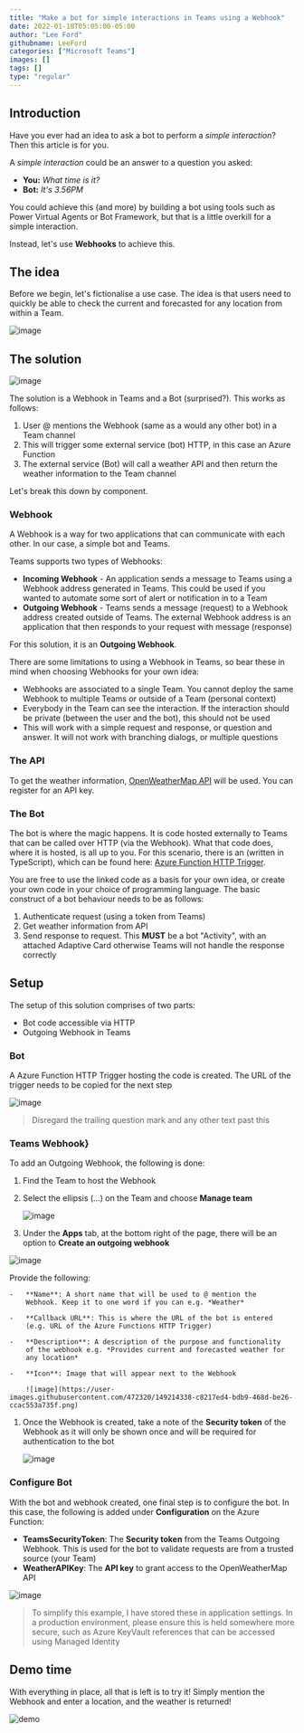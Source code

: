 ```yaml
---
title: "Make a bot for simple interactions in Teams using a Webhook"
date: 2022-01-18T05:05:00-05:00
author: "Lee Ford"
githubname: LeeFord
categories: ["Microsoft Teams"]
images: []
tags: []
type: "regular"
---
```


## Introduction

Have you ever had an idea to ask a bot to perform a *simple
interaction*? Then this article is for you.

A *simple interaction* could be an answer to a question you asked:

-   **You:** *What time is it?*
-   **Bot:** *It's 3.56PM*

You could achieve this (and more) by building a bot using tools such as
Power Virtual Agents or Bot Framework, but that is a little overkill for
a simple interaction.

Instead, let's use **Webhooks** to achieve this.

## The idea 

Before we begin, let's fictionalise a use case. The idea is that users
need to quickly be able to check the current and forecasted for any
location from within a Team.

![image](https://user-images.githubusercontent.com/472320/149214689-3bf95faa-11dc-466d-999d-731f41c6d8f3.png)

## The solution

![image](https://user-images.githubusercontent.com/472320/149226058-e5b23a26-ab06-4197-a93e-0343ee3fbbf6.png)

The solution is a Webhook in Teams and a Bot (surprised?). This works as
follows:

1.  User @ mentions the Webhook (same as a would any other bot) in a
    Team channel
2.  This will trigger some external service (bot) HTTP, in this case an
    Azure Function
3.  The external service (Bot) will call a weather API and then return
    the weather information to the Team channel

Let's break this down by component.

### Webhook 

A Webhook is a way for two applications that can communicate with each
other. In our case, a simple bot and Teams.

Teams supports two types of Webhooks:

-   **Incoming Webhook** - An application sends a message to Teams using
    a Webhook address generated in Teams. This could be used if you
    wanted to automate some sort of alert or notification in to a Team
-   **Outgoing Webhook** - Teams sends a message (request) to a Webhook
    address created outside of Teams. The external Webhook address is an
    application that then responds to your request with message
    (response)

For this solution, it is an **Outgoing Webhook**.

There are some limitations to using a Webhook in Teams, so bear these in
mind when choosing Webhooks for your own idea:

-   Webhooks are associated to a single Team. You cannot deploy the same
    Webhook to multiple Teams or outside of a Team (personal context)
-   Everybody in the Team can see the interaction. If the interaction
    should be private (between the user and the bot), this should not be
    used
-   This will work with a simple request and response, or question and
    answer. It will not work with branching dialogs, or multiple
    questions

### The API 

To get the weather information, [OpenWeatherMap
API](https://openweathermap.org/api) will be used. You can register for
an API key.

### The Bot 

The bot is where the magic happens. It is code hosted externally to
Teams that can be called over HTTP (via the Webhook). What that code
does, where it is hosted, is all up to you. For this scenario, there is
an (written in TypeScript), which can be
found here:
[Azure Function HTTP Trigger](https://github.com/leeford/teams-webhook-weatherbot-sample).

You are free to use the linked code as a basis for your own idea, or
create your own code in your choice of programming language. The basic
construct of a bot behaviour needs to be as follows:

1.  Authenticate request (using a token from Teams)
2.  Get weather information from API
3.  Send response to request. This **MUST** be a bot "Activity", with
    an attached Adaptive Card otherwise Teams will not handle the
    response correctly

## Setup 

The setup of this solution comprises of two parts:

-   Bot code accessible via HTTP
-   Outgoing Webhook in Teams

### Bot 

A Azure Function HTTP Trigger hosting the code is created. The URL of
the trigger needs to be copied for the next step

![image](https://user-images.githubusercontent.com/472320/149174368-58562d12-5554-4625-a902-0df103e00cff.png)

> Disregard the trailing question mark and any other text past this

### Teams Webhook}

To add an Outgoing Webhook, the following is done:

1.  Find the Team to host the Webhook

2.  Select the ellipsis (\...) on the Team and choose **Manage team**

    ![image](https://user-images.githubusercontent.com/472320/149214507-8e0f6fac-4fc7-4901-b121-4cdab13d7aae.png)

3.  Under the **Apps** tab, at the bottom right of the page, there will
    be an option to **Create an outgoing webhook**

![image](https://user-images.githubusercontent.com/472320/149138950-b86db5c1-cef7-4334-bd3e-c52f90a49e75.png)

Provide the following:

    -   **Name**: A short name that will be used to @ mention the
        Webhook. Keep it to one word if you can e.g. *Weather*

    -   **Callback URL**: This is where the URL of the bot is entered
        (e.g. URL of the Azure Functions HTTP Trigger)

    -   **Description**: A description of the purpose and functionality
        of the webhook e.g. *Provides current and forecasted weather for
        any location*

    -   **Icon**: Image that will appear next to the Webhook

        ![image](https://user-images.githubusercontent.com/472320/149214338-c8217ed4-bdb9-468d-be26-ccac553a735f.png)

1.  Once the Webhook is created, take a note of the **Security token**
    of the Webhook as it will only be shown once and will be required
    for authentication to the bot

    ![image](https://user-images.githubusercontent.com/472320/149213977-50ff69b7-cb4a-44fb-bfc6-277e8214a605.png)

### Configure Bot

With the bot and webhook created, one final step is to configure the
bot. In this case, the following is added under **Configuration** on the
Azure Function:

-   **TeamsSecurityToken**: The **Security token** from the Teams
    Outgoing Webhook. This is used for the bot to validate requests are
    from a trusted source (your Team)
-   **WeatherAPIKey**: The **API key** to grant access to the
    OpenWeatherMap API

![image](https://user-images.githubusercontent.com/472320/149180772-e8942bd0-217d-4ee9-b734-9f1910ad2535.png)

> To simplify this example, I have stored these in application settings.
> In a production environment, please ensure this is held somewhere more
> secure, such as Azure KeyVault references that can be accessed using
> Managed Identity

## Demo time 

With everything in place, all that is left is to try it! Simply mention
the Webhook and enter a location, and the weather is returned!

![demo](https://user-images.githubusercontent.com/472320/149221643-96f50590-dd93-4616-83f5-98ff9d219a4b.gif)
